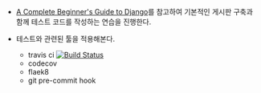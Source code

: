 - [A Complete Beginner's Guide to Django](https://simpleisbetterthancomplex.com/series/beginners-guide/1.11/)를 참고하여 기본적인 게시판 구축과 함께 테스트 코드를 작성하는 연습을 진행한다.

- 테스트와 관련된 툴을 적용해본다.
    - travis ci  [![Build Status](https://travis-ci.org/wayhome25/django-board-with-test.svg?branch=master)](https://travis-ci.org/wayhome25/django-board-with-test)
    - codecov
    - flaek8
    - git pre-commit hook
